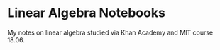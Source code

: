# Linear Algebra Notebooks
My notes on linear algebra studied via Khan Academy and MIT course 18.06.
